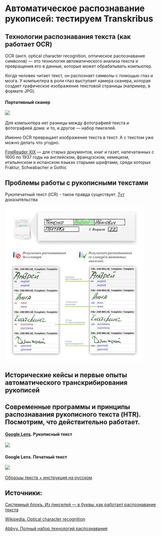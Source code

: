 # Автоматическое распознавание рукописей: тестируем Transkribus

## Технологии распознавания текста (как работает OCR) 

OCR (англ. optical character recognition, оптическое распознавание символов) — это технология автоматического анализа текста и превращения его в данные, которые может обрабатывать компьютер.

Когда человек читает текст, он распознает символы с помощью глаз и мозга. У компьютера в роли глаз выступает камера сканера, которая создает графическое изображение текстовой страницы (например, в формате JPG).

#### Портативный сканер

![](https://github.com/alexdyul/Transkribus/blob/master/Portable_scanner.gif)

Для компьютера нет разницы между фотографией текста и фотографией дома: и то, и другое — набор пикселей.

Именно OCR превращает изображение текста в текст. А с текстом уже можно делать что угодно.





[FineReader XIX](https://www.abbyy.com/ru-ru/ocr-sdk/key-features/ocr) — для старых документов, книг и газет, напечатанных с 1600 по 1937 годы на английском, французском, немецком, итальянском и испанском языках старыми шрифтами, среди которых Fraktur, Schwabacher и Gothic 



## Проблемы работы с рукописными текстами

Рукопечатный текст (ICR) - такое правда существует. [Тут](https://www.abbyy.com/ru-ru/ocr-sdk/key-features/ocr) доказательства 

![](https://github.com/alexdyul/Transkribus/blob/master/Htext.png)


## Исторические кейсы и первые опыты автоматического транскрибирования рукописей

## Современные программы и принципы распознавания рукописного текста (HTR). Посмотрим, что действительно работает.



#### [Google Lens](https://lens.google.com). Рукописный текст

![](https://github.com/alexdyul/Transkribus/blob/master/Google_H.gif)

#### Google Lens. Печатный текст

![](https://github.com/alexdyul/Transkribus/blob/master/Google_T.gif)


[Образцы текста + инструкция на русском](https://drive.google.com/open?id=14b0I4bPHHPkkY_uN2V_S-baC3G404SYp)

## Источники:

[Системный блокъ. Из пикселей — в буквы: как работает распознавание текста](https://sysblok.ru/knowhow/iz-pikselej-v-bukvy-kak-rabotaet-raspoznavanie-teksta)

[Wikipedia. Optical character recognition](https://en.wikipedia.org/wiki/Optical_character_recognition)

[Abbyy. Полный набор технологий распознавания](https://www.abbyy.com/ru-ru/ocr-sdk/key-features/ocr)



